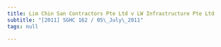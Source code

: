 ```yaml
---
title: Lim Chin San Contractors Pte Ltd v LW Infrastructure Pte Ltd
subtitle: "[2011] SGHC 162 / 05\_July\_2011"
tags: null

---
```


